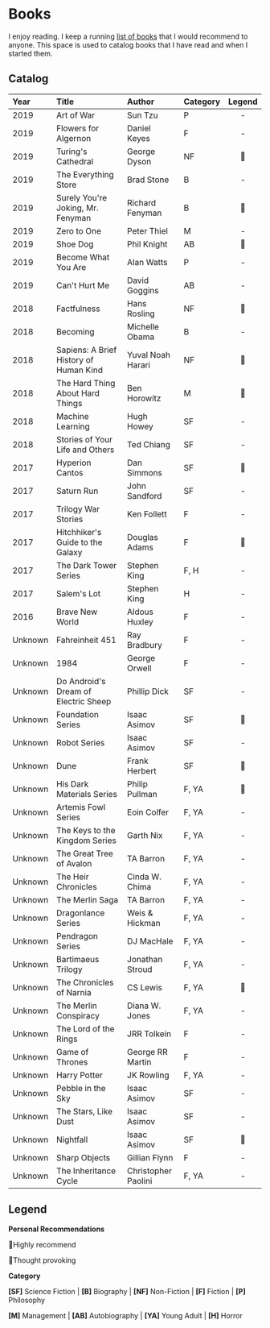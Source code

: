 # Books

I enjoy reading. I keep a running [list of books](https://philmohun.com/Books-I-Recommend) that I would recommend to anyone. This space is used to catalog books that I have read and when I started them. 

## Catalog

| Year | Title | Author | Category | Legend |
| :--- | :--- | :--- | :--- | :---: |
| 2019 | Art of War | Sun Tzu | P | - |
| 2019 | Flowers for Algernon | Daniel Keyes | F | - |
| 2019 | Turing's Cathedral | George Dyson | NF | 🧠 |
| 2019 | The Everything Store | Brad Stone | B | - |
| 2019 | Surely You're Joking, Mr. Fenyman | Richard Fenyman | B | 🌟 |
| 2019 | Zero to One | Peter Thiel | M | - |
| 2019  | Shoe Dog | Phil Knight | AB | 🌟 |
| 2019 | Become What You Are | Alan Watts | P | - |
| 2019 | Can't Hurt Me | David Goggins | AB | - |
| 2018 | Factfulness | Hans Rosling | NF | 🧠 |
| 2018 | Becoming | Michelle Obama | B | - |
| 2018 | Sapiens: A Brief History of Human Kind | Yuval Noah Harari | NF | 🧠 |
| 2018 | The Hard Thing About Hard Things | Ben Horowitz | M | 🌟 |
| 2018 | Machine Learning | Hugh Howey | SF | - |
| 2018 | Stories of Your Life and Others | Ted Chiang | SF | - |
| 2017 | Hyperion Cantos | Dan Simmons | SF | 🌟 |
| 2017 | Saturn Run | John Sandford | SF | - |
| 2017 | Trilogy War Stories | Ken Follett | F | - |
| 2017 | Hitchhiker's Guide to the Galaxy | Douglas Adams | F | 🌟 |
| 2017 | The Dark Tower Series | Stephen King | F, H | - |
| 2017 | Salem's Lot | Stephen King | H | - |
| 2016 | Brave New World | Aldous Huxley | F | - |
| Unknown | Fahreinheit 451 | Ray Bradbury | F | - |
| Unknown | 1984 | George Orwell | F | - |
| Unknown | Do Android's Dream of Electric Sheep | Phillip Dick | SF | - |
| Unknown | Foundation Series | Isaac Asimov | SF | 🌟 |
| Unknown | Robot Series | Isaac Asimov | SF | - |
| Unknown | Dune | Frank Herbert | SF | 🌟 |
| Unknown | His Dark Materials Series | Philip Pullman | F, YA | 🌟 |
| Unknown | Artemis Fowl Series | Eoin Colfer | F, YA | - |
| Unknown | The Keys to the Kingdom Series | Garth Nix | F, YA | - |
| Unknown | The Great Tree of Avalon | TA Barron | F, YA | - |
| Unknown | The Heir Chronicles | Cinda W. Chima | F, YA | - |
| Unknown | The Merlin Saga | TA Barron | F, YA | - |
| Unknown | Dragonlance Series | Weis & Hickman | F, YA | - |
| Unknown | Pendragon Series | DJ MacHale | F, YA | - |
| Unknown | Bartimaeus Trilogy | Jonathan Stroud | F, YA | - |
| Unknown | The Chronicles of Narnia | CS Lewis | F, YA | 🌟 |
| Unknown | The Merlin Conspiracy | Diana W. Jones | F, YA | - |
| Unknown | The Lord of the Rings | JRR Tolkein | F | - |
| Unknown | Game of Thrones | George RR Martin | F | - |
| Unknown | Harry Potter | JK Rowling | F, YA | - |
| Unknown | Pebble in the Sky | Isaac Asimov | SF | - |
| Unknown | The Stars, Like Dust | Isaac Asimov | SF | - |
| Unknown | Nightfall | Isaac Asimov | SF | 🌟 |
| Unknown | Sharp Objects | Gillian Flynn | F | - |
| Unknown | The Inheritance Cycle | Christopher Paolini | F, YA | - |

## **Legend**

**Personal Recommendations**

🌟Highly recommend

🧠Thought provoking

**Category**

**\[SF\]** Science Fiction \| **\[B\]** Biography \| **\[NF\]** Non-Fiction \| **\[F\]** Fiction \| **\[P\]** Philosophy

**\[M\]** Management \| **\[AB\]** Autobiography \| **\[YA\]** Young Adult \| **\[H\]** Horror

